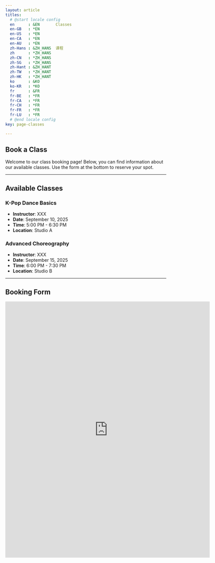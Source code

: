 ```yaml
---
layout: article
titles:
  # @start locale config
  en      : &EN       Classes
  en-GB   : *EN
  en-US   : *EN
  en-CA   : *EN
  en-AU   : *EN
  zh-Hans : &ZH_HANS  课程
  zh      : *ZH_HANS
  zh-CN   : *ZH_HANS
  zh-SG   : *ZH_HANS
  zh-Hant : &ZH_HANT  
  zh-TW   : *ZH_HANT
  zh-HK   : *ZH_HANT
  ko      : &KO       
  ko-KR   : *KO
  fr      : &FR       
  fr-BE   : *FR
  fr-CA   : *FR
  fr-CH   : *FR
  fr-FR   : *FR
  fr-LU   : *FR
  # @end locale config
key: page-classes

---
```

## Book a Class

Welcome to our class booking page! Below, you can find information about our available classes. Use the form at the bottom to reserve your spot.

---

## Available Classes

### K-Pop Dance Basics
- **Instructor**: XXX
- **Date**: September 10, 2025
- **Time**: 5:00 PM - 6:30 PM
- **Location**: Studio A

### Advanced Choreography
- **Instructor**: XXX
- **Date**: September 15, 2025
- **Time**: 6:00 PM - 7:30 PM
- **Location**: Studio B

---

## Booking Form

<iframe src="https://docs.google.com/forms/d/e/1FAIpQLSccATyV_yXkJzlrPKkMU-0_NEx4uiZ7VeJ_Mzobd3x52p73rA/viewform?embedded=true" 
width="640" height="800" frameborder="0" marginheight="0" marginwidth="0">Loading…</iframe>
